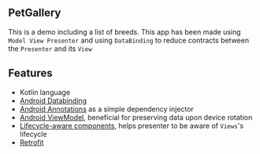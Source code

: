 ## PetGallery

This is a demo including a list of breeds. This app has been made using `Model View Presenter`
and using `DataBinding` to reduce contracts between the `Presenter` and its `View`

## Features
* Kotlin language
* [Android Databinding](https://developer.android.com/topic/libraries/data-binding/index.html)
* [Android Annotations](http://androidannotations.org/) as a simple dependency injector
* [Android ViewModel](https://developer.android.com/topic/libraries/architecture/viewmodel.html), beneficial for preserving data upon device rotation
* [Lifecycle-aware components](https://developer.android.com/topic/libraries/architecture/lifecycle.html), helps presenter to be aware of `Views`'s lifecycle
* [Retrofit](https://square.github.io/retrofit/)